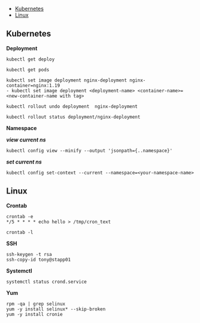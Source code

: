 

- [Kubernetes](#kubernetes)
- [Linux](#linux)


## Kubernetes

**Deployment**
```
kubectl get deploy

kubectl get pods

kubectl set image deployment nginx-deployment nginx-container=nginx:1.19
- kubectl set image deployment <deployment-name> <container-name>=<new-container-name with tag>

kubectl rollout undo deployment  nginx-deployment

kubectl rollout status deployment/nginx-deployment

```

**Namespace**

***view current ns***
```
kubectl config view --minify --output 'jsonpath={..namespace}'  
```
***set current ns***
```
kubectl config set-context --current --namespace=<your-namespace-name>
```

## Linux

**Crontab**

```
crontab -e
*/5 * * * * echo hello > /tmp/cron_text

crontab -l

```

**SSH**

```
ssh-keygen -t rsa
ssh-copy-id tony@stapp01

```

**Systemctl**

```
systemctl status crond.service

```


**Yum**

```
rpm -qa | grep selinux
yum -y install selinux* --skip-broken
yum -y install cronie

```

